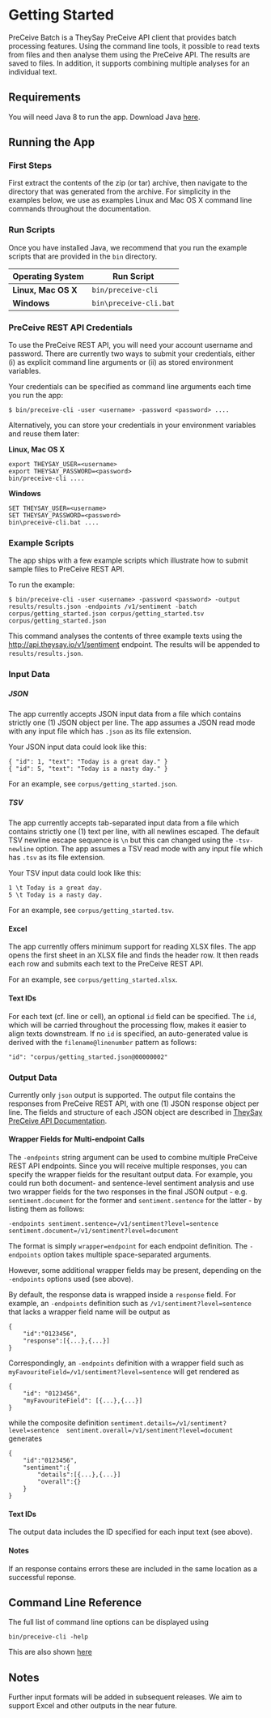 # Getting Started

PreCeive Batch is a TheySay PreCeive API client that provides batch processing features. 
Using the command line tools, it possible to read texts from files and then analyse them using the PreCeive API.
The results are saved to files. In addition, it supports combining multiple analyses for an individual text.
 
## Requirements

You will need Java 8 to run the app. 
Download Java [here](https://java.com/en/download/).

## Running the App

### First Steps

First extract the contents of the zip (or tar) archive, then navigate to the directory that was generated from the archive.
For simplicity in the examples below, we use as examples Linux and Mac OS X command line commands throughout the documentation.  

### Run Scripts

Once you have installed Java, we recommend that you run the example scripts that are provided in the ```bin``` directory.

| Operating System | Run Script                         |
|------------------------------|----------------------------------------|
| **Linux, Mac OS X**   | ```bin/preceive-cli```         |
| **Windows**               | ```bin\preceive-cli.bat```  |

### PreCeive REST API Credentials

To use the PreCeive REST API, you will need your account username and password.
There are currently two ways to submit your credentials, either (i) as explicit command line arguments or (ii) as stored environment variables.

Your credentials can be specified as command line arguments each time you run the app:

	$ bin/preceive-cli -user <username> -password <password> ....
	 
Alternatively, you can store your credentials in your environment variables and reuse them later:

**Linux, Mac OS X**

	export THEYSAY_USER=<username>
	export THEYSAY_PASSWORD=<password>
	bin/preceive-cli ....

**Windows**

	SET THEYSAY_USER=<username>
	SET THEYSAY_PASSWORD=<password>
	bin\preceive-cli.bat ....

### Example Scripts

The app ships with a few example scripts which illustrate how to submit sample files to PreCeive REST API.

To run the example:

	$ bin/preceive-cli -user <username> -password <password> -output results/results.json -endpoints /v1/sentiment -batch corpus/getting_started.json corpus/getting_started.tsv corpus/getting_started.json

This command analyses the contents of three example texts using the http://api.theysay.io/v1/sentiment endpoint.
The results will be appended to ```results/results.json```.

### Input Data

##### JSON

The app currently accepts JSON input data from a file which contains strictly one (1) JSON object per line.
The app assumes a JSON read mode with any input file which has ```.json``` as its file extension.

Your JSON input data could look like this:

	{ "id": 1, "text": "Today is a great day." }
	{ "id": 5, "text": "Today is a nasty day." }

For an example, see ```corpus/getting_started.json```.

##### TSV

The app currently accepts tab-separated input data from a file which contains strictly one (1) text per line, with all newlines escaped.
The default TSV newline escape sequence is `\n` but this can changed using the `-tsv-newline` option. 
The app assumes a TSV read mode with any input file which has ```.tsv``` as its file extension.

Your TSV input data could look like this:

	1 \t Today is a great day.
	5 \t Today is a nasty day.

For an example, see ```corpus/getting_started.tsv```.

#### Excel 

The app currently offers minimum support for reading XLSX files.
The app opens the first sheet in an XLSX file and finds the header row.
It then reads each row and submits each text to the PreCeive REST API. 

For an example, see ```corpus/getting_started.xlsx```.

#### Text IDs

For each text (cf. line or cell), an optional `id` field can be specified.
The `id`, which will be carried throughout the processing flow, makes it easier to align texts downstream.
If no `id` is specified, an auto-generated value is derived with the `filename@linenumber` pattern as follows:

```
"id": "corpus/getting_started.json@00000002"
```

### Output Data

Currently only ```json``` output is supported.
The output file contains the responses from PreCeive REST API, with one (1) JSON response object per line.
The fields and structure of each JSON object are described in [TheySay PreCeive API Documentation](http://docs.theysay.apiary.io).


#### Wrapper Fields for Multi-endpoint Calls 

The `-endpoints` string argument can be used to combine multiple PreCeive REST API endpoints.
Since you will receive multiple responses, you can specify the wrapper fields for the resultant output data.
For example,  you could run both document- and sentence-level sentiment analysis and use two wrapper fields for the two responses in the final JSON output - e.g. `sentiment.document` for the former and `sentiment.sentence` for the latter - by listing them as follows:

```
-endpoints sentiment.sentence=/v1/sentiment?level=sentence  sentiment.document=/v1/sentiment?level=document
```

The format is simply `wrapper=endpoint` for each endpoint definition. 
The `-endpoints` option takes multiple space-separated arguments.


However, some additional wrapper fields may be present, depending on the `-endpoints` options used (see above).

By default, the response data is wrapped inside a `response` field.
For example, an `-endpoints` definition such as `/v1/sentiment?level=sentence` that lacks a wrapper field name will be output as


	{
		"id":"0123456",
		"response":[{...},{...}]
	}

Correspondingly, an `-endpoints` definition with a wrapper field such as `myFavouriteField=/v1/sentiment?level=sentence` will get rendered as


	{
		"id": "0123456",
		"myFavouriteField": [{...},{...}]	
	}


while the composite definition `sentiment.details=/v1/sentiment?level=sentence  sentiment.overall=/v1/sentiment?level=document ` generates


	{
		"id":"0123456",
		"sentiment":{
			"details":[{...},{...}]
			"overall":{}
		}
	}
	

#### Text IDs

The output data includes the ID specified for each input text (see above).


#### Notes

If an response contains errors these are included in the same location as a successful reponse. 

## Command Line Reference

The full list of command line options can be displayed using

	bin/preceive-cli -help

This are also shown [here](./commandline.md)


## Notes

Further input formats will be added in subsequent releases.
We aim to support Excel and other outputs in the near future.
